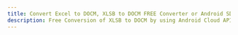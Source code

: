 ---title: Convert Excel to DOCM, XLSB to DOCM FREE Converter or Android SDKdescription: Free Conversion of XLSB to DOCM by using Android Cloud APIs & SDKs. Also Create, Edit & Render Microsoft Excel, CSV and SpreadsheetML worksheets or spreadsheet in the Cloud.---